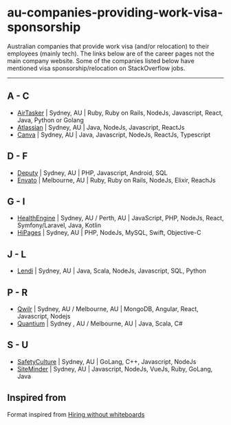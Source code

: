 # au-companies-providing-work-visa-sponsorship

Australian companies that provide work visa (and/or relocation) to their employees (mainly tech).
The links below are of the career pages not the main company website. Some of the companies listed below have mentioned visa sponsorship/relocation on StackOverflow jobs.


---

## A - C
- [AirTasker](https://www.airtasker.com/careers/) | Sydney, AU |  Ruby, Ruby on Rails, NodeJs, Javascript, React, Java, Python or Golang
- [Atlassian](https://www.atlassian.com/company/careers/sydney) | Sydney, AU | Java, NodeJs, Javascript, ReactJs
- [Canva](https://www.canva.com/careers/) | Sydney, AU | Java, Javascript, NodeJs, ReactJs, Typescript

## D - F
- [Deputy](https://www.deputy.com/au/careers) | Sydney, AU |  PHP, Javascript, Android, SQL
- [Envato](https://envato.com/careers/) | Melbourne, AU | Ruby, Ruby on Rails, NodeJs, Elixir, ReachJs

## G - I
- [HealthEngine](https://careers.healthengine.com.au/opportunities/) | Sydney, AU / Perth, AU | JavaScript, PHP, NodeJs, React, Symfony/Laravel, Java, Kotlin
- [HiPages](https://hipagesgroup.com.au/careers/) | Sydney, AU | PHP, NodeJs, MySQL, Swift, Objective-C

## J - L
- [Lendi](https://lendi.recruiterbox.com/) | Sydney, AU | Java, Scala, NodeJs, Javascript, SQL, Python


## P - R
- [Qwilr](https://qwilr.com/jobs/) | Sydney, AU / Melbourne, AU | MongoDB, Angular, React, Javascript, Nodejs
- [Quantium](https://www.quantium.com/careers/) | Sydney , AU / Melbourne, AU | Java, Scala, C#

## S - U
- [SafetyCulture](https://safetyculture.com/careers/) | Sydney, AU | GoLang, C++, Javascript, NodeJs
- [SiteMinder](https://www.siteminder.com/jobs/) | Sydney, AU | Javascript, NodeJs, VueJs, Ruby, GoLang, Java


## Inspired from

Format inspired from [Hiring without whiteboards](https://github.com/poteto/hiring-without-whiteboards)
 

